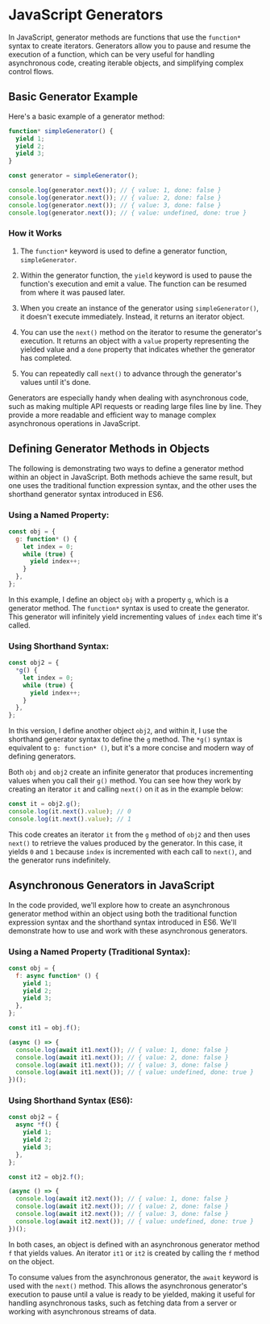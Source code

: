 # JavaScript Generators

In JavaScript, generator methods are functions that use the `function*` syntax to create iterators. Generators allow you to pause and resume the execution of a function, which can be very useful for handling asynchronous code, creating iterable objects, and simplifying complex control flows.

## Basic Generator Example

Here's a basic example of a generator method:

```javascript
function* simpleGenerator() {
  yield 1;
  yield 2;
  yield 3;
}

const generator = simpleGenerator();

console.log(generator.next()); // { value: 1, done: false }
console.log(generator.next()); // { value: 2, done: false }
console.log(generator.next()); // { value: 3, done: false }
console.log(generator.next()); // { value: undefined, done: true }
```

### How it Works

1. The `function*` keyword is used to define a generator function, `simpleGenerator`.

2. Within the generator function, the `yield` keyword is used to pause the function's execution and emit a value. The function can be resumed from where it was paused later.

3. When you create an instance of the generator using `simpleGenerator()`, it doesn't execute immediately. Instead, it returns an iterator object.

4. You can use the `next()` method on the iterator to resume the generator's execution. It returns an object with a `value` property representing the yielded value and a `done` property that indicates whether the generator has completed.

5. You can repeatedly call `next()` to advance through the generator's values until it's done.

Generators are especially handy when dealing with asynchronous code, such as making multiple API requests or reading large files line by line. They provide a more readable and efficient way to manage complex asynchronous operations in JavaScript.

## Defining Generator Methods in Objects

The following is demonstrating two ways to define a generator method within an object in JavaScript. Both methods achieve the same result, but one uses the traditional function expression syntax, and the other uses the shorthand generator syntax introduced in ES6.

### Using a Named Property:

```javascript
const obj = {
  g: function* () {
    let index = 0;
    while (true) {
      yield index++;
    }
  },
};
```

In this example, I define an object `obj` with a property `g`, which is a generator method. The `function*` syntax is used to create the generator. This generator will infinitely yield incrementing values of `index` each time it's called.

### Using Shorthand Syntax:

```javascript
const obj2 = {
  *g() {
    let index = 0;
    while (true) {
      yield index++;
    }
  },
};
```

In this version, I define another object `obj2`, and within it, I use the shorthand generator syntax to define the `g` method. The `*g()` syntax is equivalent to `g: function* ()`, but it's a more concise and modern way of defining generators.

Both `obj` and `obj2` create an infinite generator that produces incrementing values when you call their `g()` method. You can see how they work by creating an iterator `it` and calling `next()` on it as in the example below:

```javascript
const it = obj2.g();
console.log(it.next().value); // 0
console.log(it.next().value); // 1
```

This code creates an iterator `it` from the `g` method of `obj2` and then uses `next()` to retrieve the values produced by the generator. In this case, it yields `0` and `1` because `index` is incremented with each call to `next()`, and the generator runs indefinitely.


## Asynchronous Generators in JavaScript

In the code provided, we'll explore how to create an asynchronous generator method within an object using both the traditional function expression syntax and the shorthand syntax introduced in ES6. We'll demonstrate how to use and work with these asynchronous generators.

### Using a Named Property (Traditional Syntax):

```javascript
const obj = {
  f: async function* () {
    yield 1;
    yield 2;
    yield 3;
  },
};

const it1 = obj.f();

(async () => {
  console.log(await it1.next()); // { value: 1, done: false }
  console.log(await it1.next()); // { value: 2, done: false }
  console.log(await it1.next()); // { value: 3, done: false }
  console.log(await it1.next()); // { value: undefined, done: true }
})();
```

### Using Shorthand Syntax (ES6):

```javascript
const obj2 = {
  async *f() {
    yield 1;
    yield 2;
    yield 3;
  },
};

const it2 = obj2.f();

(async () => {
  console.log(await it2.next()); // { value: 1, done: false }
  console.log(await it2.next()); // { value: 2, done: false }
  console.log(await it2.next()); // { value: 3, done: false }
  console.log(await it2.next()); // { value: undefined, done: true }
})();
```

In both cases, an object is defined with an asynchronous generator method `f` that yields values. An iterator `it1` or `it2` is created by calling the `f` method on the object.

To consume values from the asynchronous generator, the `await` keyword is used with the `next()` method. This allows the asynchronous generator's execution to pause until a value is ready to be yielded, making it useful for handling asynchronous tasks, such as fetching data from a server or working with asynchronous streams of data.
